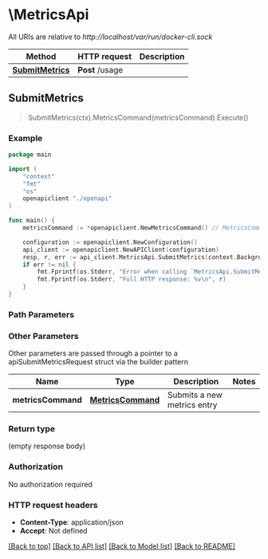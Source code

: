 # \MetricsApi

All URIs are relative to *http://localhost/var/run/docker-cli.sock*

Method | HTTP request | Description
------------- | ------------- | -------------
[**SubmitMetrics**](MetricsApi.md#SubmitMetrics) | **Post** /usage | 



## SubmitMetrics

> SubmitMetrics(ctx).MetricsCommand(metricsCommand).Execute()





### Example

```go
package main

import (
    "context"
    "fmt"
    "os"
    openapiclient "./openapi"
)

func main() {
    metricsCommand := *openapiclient.NewMetricsCommand() // MetricsCommand | Submits a new metrics entry

    configuration := openapiclient.NewConfiguration()
    api_client := openapiclient.NewAPIClient(configuration)
    resp, r, err := api_client.MetricsApi.SubmitMetrics(context.Background()).MetricsCommand(metricsCommand).Execute()
    if err != nil {
        fmt.Fprintf(os.Stderr, "Error when calling `MetricsApi.SubmitMetrics``: %v\n", err)
        fmt.Fprintf(os.Stderr, "Full HTTP response: %v\n", r)
    }
}
```

### Path Parameters



### Other Parameters

Other parameters are passed through a pointer to a apiSubmitMetricsRequest struct via the builder pattern


Name | Type | Description  | Notes
------------- | ------------- | ------------- | -------------
 **metricsCommand** | [**MetricsCommand**](MetricsCommand.md) | Submits a new metrics entry | 

### Return type

 (empty response body)

### Authorization

No authorization required

### HTTP request headers

- **Content-Type**: application/json
- **Accept**: Not defined

[[Back to top]](#) [[Back to API list]](../README.md#documentation-for-api-endpoints)
[[Back to Model list]](../README.md#documentation-for-models)
[[Back to README]](../README.md)

